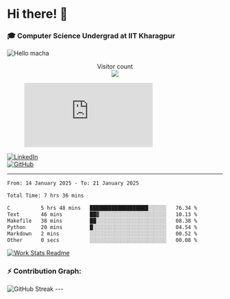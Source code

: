 # Hi there! 👋

### 🎓 Computer Science Undergrad at IIT Kharagpur

<img src="https://raw.githubusercontent.com/sagar-viradiya/sagar-viradiya/master/resources/banner.png" alt="Hello macha">

<p align="center"> 
  Visitor count<br>
  <img src="https://profile-counter.glitch.me/sesiii/count.svg" />
</p>

<figure><embed src="https://wakatime.com/share/@81d5e6c4-c575-43e6-9a9e-85ed25517f53/42cf003a-18dd-42ef-bded-df01146821f2.svg"></embed></figure>

[![LinkedIn](https://img.shields.io/badge/LinkedIn-0077B5?style=for-the-badge&logo=linkedin&logoColor=white)](https://www.linkedin.com/in/sesidadi)  
[![GitHub](https://img.shields.io/badge/GitHub-181717?style=for-the-badge&logo=github&logoColor=white)](https://github.com/sesiii)

---
<!--START_SECTION:waka-->

```txt
From: 14 January 2025 - To: 21 January 2025

Total Time: 7 hrs 36 mins

C          5 hrs 48 mins   ███████████████████░░░░░░   76.34 %
Text       46 mins         ██▓░░░░░░░░░░░░░░░░░░░░░░   10.13 %
Makefile   38 mins         ██░░░░░░░░░░░░░░░░░░░░░░░   08.38 %
Python     20 mins         █░░░░░░░░░░░░░░░░░░░░░░░░   04.54 %
Markdown   2 mins          ░░░░░░░░░░░░░░░░░░░░░░░░░   00.52 %
Other      0 secs          ░░░░░░░░░░░░░░░░░░░░░░░░░   00.08 %
```

<!--END_SECTION:waka-->


[![Work Stats Readme](https://github.com/sesiii/sesiii/actions/workflows/main.yml/badge.svg)](https://github.com/sesiii/sesiii/actions/workflows/main.yml)

### ⚡ Contribution Graph:

<img src="https://streak-stats.demolab.com/?user=sesiii&theme=radical" alt="GitHub Streak" />
---

